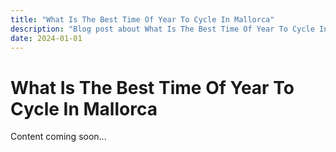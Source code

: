 ```yaml
---
title: "What Is The Best Time Of Year To Cycle In Mallorca"
description: "Blog post about What Is The Best Time Of Year To Cycle In Mallorca"
date: 2024-01-01
---
```


# What Is The Best Time Of Year To Cycle In Mallorca

Content coming soon...
